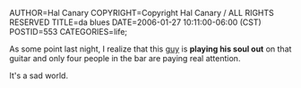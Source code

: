 AUTHOR=Hal Canary
COPYRIGHT=Copyright Hal Canary / ALL RIGHTS RESERVED
TITLE=da blues
DATE=2006-01-27 10:11:00-06:00 (CST)
POSTID=553
CATEGORIES=life;

As some point last night, I realize that this [guy](http://www.catfishstephenson.com/) is **playing his soul out** on that guitar and only four people in the bar are paying real attention.

It's a sad world.
